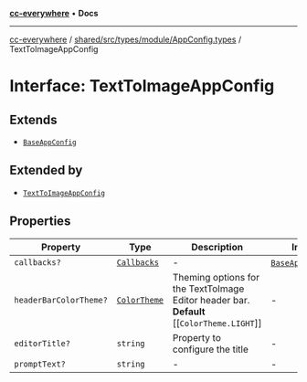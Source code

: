 [**cc-everywhere**](../../../../../../index.md) • **Docs**

***

[cc-everywhere](../../../../../../index.md) / [shared/src/types/module/AppConfig.types](../index.md) / TextToImageAppConfig

# Interface: TextToImageAppConfig

## Extends

- [`BaseAppConfig`](../../../DesignConfig.types/interfaces/BaseAppConfig.md)

## Extended by

- [`TextToImageAppConfig`](../../../1p/module/AppConfig.types/interfaces/TextToImageAppConfig.md)

## Properties

| Property | Type | Description | Inherited from |
| ------ | ------ | ------ | ------ |
| `callbacks?` | [`Callbacks`](../../../Callbacks.types/interfaces/Callbacks.md) | - | [`BaseAppConfig`](../../../DesignConfig.types/interfaces/BaseAppConfig.md).`callbacks` |
| `headerBarColorTheme?` | [`ColorTheme`](../../../AppConfig.types/enumerations/ColorTheme.md) | Theming options for the TextToImage Editor header bar. **Default** [[`ColorTheme.LIGHT`]] | - |
| `editorTitle?` | `string` | Property to configure the title | - |
| `promptText?` | `string` | - | - |
